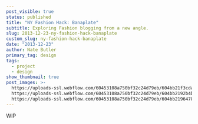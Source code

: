 ```yaml
---
post_visible: true
status: published
title: "NY Fashion Hack: Banaplate"
subtitle: Exploring Fashion blogging from a new angle.
slug: 2013-12-23-ny-fashion-hack-banaplate
custom_slug: ny-fashion-hack-banaplate
date: "2013-12-23"
author: Nate Butler
primary_tag: design
tags:
  - project
  - design
show_thumbnail: true
post_images: >-
  https://uploads-ssl.webflow.com/60453108a750bf32c24d79eb/604bb21f3cdab8ba962d6c36_dribbble-shot.png;
  https://uploads-ssl.webflow.com/60453108a750bf32c24d79eb/604bb2192b4bbb3a02562cf9_Intro-Page.png;
  https://uploads-ssl.webflow.com/60453108a750bf32c24d79eb/604bb21964788fa2cc0d43dd_login-real-pix.png
---
```


<p>WIP</p>
